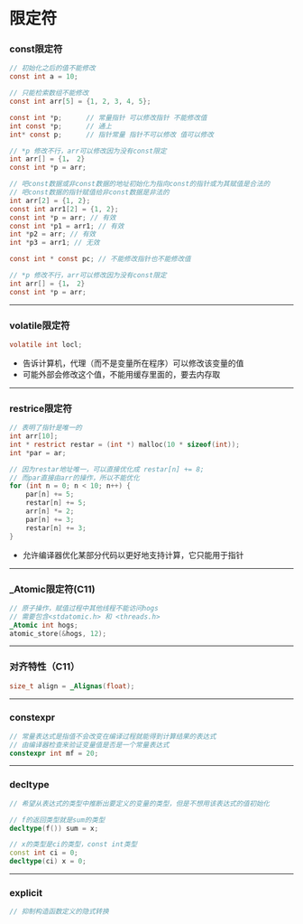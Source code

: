 # 限定符

### const限定符

```c
// 初始化之后的值不能修改
const int a = 10;  

// 只能检索数组不能修改
const int arr[5] = {1, 2, 3, 4, 5};

const int *p;	   // 常量指针 可以修改指针 不能修改值
int const *p;	   // 通上
int* const p;      // 指针常量 指针不可以修改 值可以修改

// *p 修改不行，arr可以修改因为没有const限定
int arr[] = {1， 2}
const int *p = arr;

// 吧const数据或非const数据的地址初始化为指向const的指针或为其赋值是合法的
// 吧const数据的指针赋值给非const数据是非法的
int arr[2] = {1, 2};
const int arr1[2] = {1, 2};
const int *p = arr; // 有效
const int *p1 = arr1; // 有效
int *p2 = arr; // 有效
int *p3 = arr1; // 无效

const int * const pc; // 不能修改指针也不能修改值

// *p 修改不行，arr可以修改因为没有const限定
int arr[] = {1， 2}
const int *p = arr;
```

------

### volatile限定符

```c
volatile int locl;
```

* 告诉计算机，代理（而不是变量所在程序）可以修改该变量的值
* 可能外部会修改这个值，不能用缓存里面的，要去内存取

------

### restrice限定符

```c
// 表明了指针是唯一的
int arr[10];
int * restrict restar = (int *) malloc(10 * sizeof(int));
int *par = ar;

// 因为restar地址唯一，可以直接优化成 restar[n] += 8;
// 而par直接由arr的操作，所以不能优化
for (int n = 0; n < 10; n++) {
    par[n] += 5;
    restar[n] += 5;
    arr[n] *= 2;
    par[n] += 3;
    restar[n] += 3;
}
```

* 允许编译器优化某部分代码以更好地支持计算，它只能用于指针

------

### _Atomic限定符(C11)

```c
// 原子操作，赋值过程中其他线程不能访问hogs
// 需要包含<stdatomic.h> 和 <threads.h>
_Atomic int hogs;
atomic_store(&hogs, 12);
```

------

### 对齐特性（C11）

```c
size_t align = _Alignas(float);
```

------

### constexpr

```cpp
// 常量表达式是指值不会改变在编译过程就能得到计算结果的表达式
// 由编译器检查来验证变量值是否是一个常量表达式
constexpr int mf = 20;
```

------

### decltype

```cpp
// 希望从表达式的类型中推断出要定义的变量的类型，但是不想用该表达式的值初始化

// f的返回类型就是sum的类型
decltype(f()) sum = x;

// x的类型是ci的类型，const int类型
const int ci = 0;
decltype(ci) x = 0;
```

------

### explicit

```cpp
// 抑制构造函数定义的隐式转换
```





